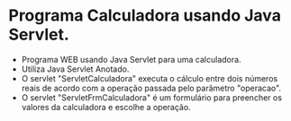 # Programa Calculadora usando Java Servlet.

- Programa WEB usando Java Servlet para uma calculadora.
- Utiliza Java Servlet Anotado.
- O servlet "ServletCalculadora" executa o cálculo entre dois números reais de acordo com a operação passada pelo parâmetro "operacao". 
- O servlet "ServletFrmCalculadora" é um formulário para preencher os valores da calculadora e escolhe a operação.
